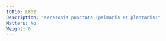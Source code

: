 ```yaml
---
ICD10: L852
Description: "Keratosis punctata (palmaris et plantaris)"
Matters: No
Weight: 0
---
```

